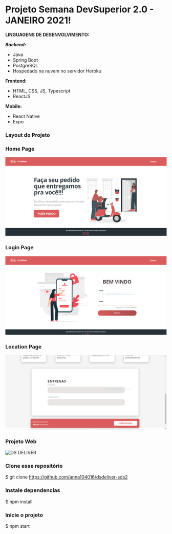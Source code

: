 # Projeto Semana DevSuperior 2.0 - JANEIRO 2021! 


**LINGUAGENS DE DESENVOLVIMENTO:**

***Backend:***
- Java
- Spring Boot
- PostgreSQL
- Hospedado na nuvem no servidor Heroku

**Frontend:**
- HTML, CSS, JS, Typescript
- ReactJS


**Mobile:**
- React Native
- Expo

### Layout do Projeto

### Home Page
![Home Page](https://github.com/anna104016/dsdeliver-sds2/blob/main/front-web/src/home%20DsDeliver.PNG)

### Login Page
![Login Page](https://github.com/anna104016/dsdeliver-sds2/blob/main/front-web/src/login%20dsdeliver.PNG)

### Location Page
![Location Page](https://github.com/anna104016/dsdeliver-sds2/blob/main/front-web/src/location%20dsdeliver.PNG)

### Projeto Web
![DS DELIVER](https://github.com/anna104016/dsdeliver-sds2/blob/main/front-web/src/DS%20DELIVER.gif)


### Clone esse repositório
$ git clone https://github.com/anna104016/dsdeliver-sds2

### Instale dependencias
$ npm install

### Inicie o projeto

$ npm start

